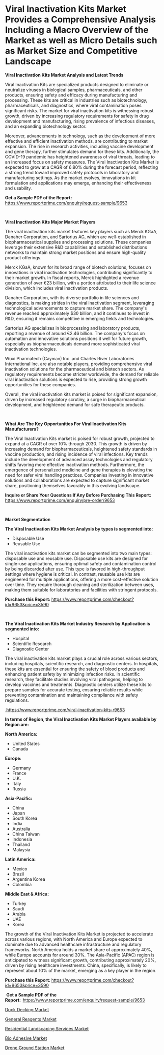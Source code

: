 <p><h1>Viral Inactivation Kits Market Provides a Comprehensive Analysis Including a Macro Overview of the Market as well as Micro Details such as Market Size and Competitive Landscape</h1></p><p><strong>Viral Inactivation Kits Market Analysis and Latest Trends</strong></p>
<p><p>Viral Inactivation Kits are specialized products designed to eliminate or neutralize viruses in biological samples, pharmaceuticals, and other products, ensuring safety and efficacy during manufacturing and processing. These kits are critical in industries such as biotechnology, pharmaceuticals, and diagnostics, where viral contamination poses significant risks. The market for viral inactivation kits is witnessing robust growth, driven by increasing regulatory requirements for safety in drug development and manufacturing, rising prevalence of infectious diseases, and an expanding biotechnology sector. </p><p>Moreover, advancements in technology, such as the development of more effective and efficient inactivation methods, are contributing to market expansion. The rise in research activities, including vaccine development and gene therapy, further stimulates demand for these kits. Additionally, the COVID-19 pandemic has heightened awareness of viral threats, leading to an increased focus on safety measures. The Viral Inactivation Kits Market is expected to grow at a CAGR of 6.80% during the forecast period, reflecting a strong trend toward improved safety protocols in laboratory and manufacturing settings. As the market evolves, innovations in kit formulation and applications may emerge, enhancing their effectiveness and usability.</p></p>
<p><strong>Get a Sample PDF of the Report:&nbsp;</strong> <a href="https://www.reportprime.com/enquiry/request-sample/9653">https://www.reportprime.com/enquiry/request-sample/9653</a></p>
<p>&nbsp;</p>
<p><strong>Viral Inactivation Kits Major Market Players</strong></p>
<p><p>The viral inactivation kits market features key players such as Merck KGaA, Danaher Corporation, and Sartorius AG, which are well-established in biopharmaceutical supplies and processing solutions. These companies leverage their extensive R&D capabilities and established distributions networks to maintain strong market positions and ensure high-quality product offerings. </p><p>Merck KGaA, known for its broad range of biotech solutions, focuses on innovations in viral inactivation technologies, contributing significantly to their market growth. In fiscal reports, Merck highlighted a revenue generation of over €23 billion, with a portion attributed to their life science division, which includes viral inactivation products.</p><p>Danaher Corporation, with its diverse portfolio in life sciences and diagnostics, is making strides in the viral inactivation segment, leveraging technological advancements to capture market share. The company's revenue reached approximately $30 billion, and it continues to invest in R&D, ensuring it remains competitive in emerging fields and technologies.</p><p>Sartorius AG specializes in bioprocessing and laboratory products, reporting a revenue of around €2.46 billion. The company's focus on automation and innovative solutions positions it well for future growth, especially as biopharmaceuticals demand more sophisticated viral inactivation technologies.</p><p>Wuxi Pharmatech (Cayman) Inc. and Charles River Laboratories International Inc. are also notable players, providing comprehensive viral inactivation solutions for the pharmaceutical and biotech sectors. As regulatory requirements become stricter worldwide, the demand for reliable viral inactivation solutions is expected to rise, providing strong growth opportunities for these companies.</p><p>Overall, the viral inactivation kits market is poised for significant expansion, driven by increased regulatory scrutiny, a surge in biopharmaceutical development, and heightened demand for safe therapeutic products.</p></p>
<p>&nbsp;</p>
<p><strong>What Are The Key Opportunities For Viral Inactivation Kits Manufacturers?</strong></p>
<p><p>The Viral Inactivation Kits market is poised for robust growth, projected to expand at a CAGR of over 10% through 2030. This growth is driven by increasing demand for biopharmaceuticals, heightened safety standards in vaccine production, and rising incidence of viral infections. Key trends include the development of advanced assay technologies and regulatory shifts favoring more effective inactivation methods. Furthermore, the emergence of personalized medicine and gene therapies is elevating the need for safer viral handling practices. Companies investing in innovative solutions and collaborations are expected to capture significant market share, positioning themselves favorably in this evolving landscape.</p></p>
<p><strong>Inquire or Share Your Questions If Any Before Purchasing This Report:</strong> <a href="https://www.reportprime.com/enquiry/pre-order/9653">https://www.reportprime.com/enquiry/pre-order/9653</a></p>
<p>&nbsp;</p>
<p><strong>Market Segmentation</strong></p>
<p><strong>The Viral Inactivation Kits Market Analysis by types is segmented into:</strong></p>
<p><ul><li>Disposable Use</li><li>Reusable Use</li></ul></p>
<p><p>The viral inactivation kits market can be segmented into two main types: disposable use and reusable use. Disposable use kits are designed for single-use applications, ensuring optimal safety and contamination control by being discarded after use. This type is favored in high-throughput settings where hygiene is critical. In contrast, reusable use kits are engineered for multiple applications, offering a more cost-effective solution over time. They require thorough cleaning and sterilization between uses, making them suitable for laboratories and facilities with stringent protocols.</p></p>
<p><strong>Purchase this Report:&nbsp;</strong><a href="https://www.reportprime.com/checkout?id=9653&price=3590">https://www.reportprime.com/checkout?id=9653&price=3590</a></p>
<p>&nbsp;</p>
<p><strong>The Viral Inactivation Kits Market Industry Research by Application is segmented into:</strong></p>
<p><ul><li>Hospital</li><li>Scientific Research</li><li>Diagnostic Center</li></ul></p>
<p><p>The viral inactivation kits market plays a crucial role across various sectors, including hospitals, scientific research, and diagnostic centers. In hospitals, these kits are essential for ensuring the safety of blood products and enhancing patient safety by minimizing infection risks. In scientific research, they facilitate studies involving viral pathogens, helping to develop vaccines and treatments. Diagnostic centers utilize these kits to prepare samples for accurate testing, ensuring reliable results while preventing contamination and maintaining compliance with safety regulations.</p></p>
<p><a href="https://www.reportprime.com/viral-inactivation-kits-r9653">&nbsp;https://www.reportprime.com/viral-inactivation-kits-r9653</a></p>
<p><strong>In terms of Region, the Viral Inactivation Kits Market Players available by Region are:</strong></p>
<p>
    <p> <strong> North America: </strong>
        <ul>
            <li>United States</li>
            <li>Canada</li>
        </ul>
        </p> 
    <p> <strong> Europe: </strong>
        <ul>
            <li>Germany</li>
            <li>France</li>
            <li>U.K.</li>
            <li>Italy</li>
            <li>Russia</li>
        </ul>
        </p> 
    <p> <strong> Asia-Pacific: </strong>
        <ul>
            <li>China</li>
            <li>Japan</li>
            <li>South Korea</li>
            <li>India</li>
            <li>Australia</li>
            <li>China Taiwan</li>
            <li>Indonesia</li>
            <li>Thailand</li>
            <li>Malaysia</li>
        </ul>
        </p> 
    <p> <strong> Latin America: </strong>
        <ul>
            <li>Mexico</li>
            <li>Brazil</li>
            <li>Argentina Korea</li>
            <li>Colombia</li>
        </ul>
        </p> 
    <p> <strong> Middle East & Africa: </strong>
        <ul>
            <li>Turkey</li>
            <li>Saudi</li>
            <li>Arabia</li>
            <li>UAE</li>
            <li>Korea</li>
        </ul>
    </p>
    </p>
<p><p>The growth of the Viral Inactivation Kits Market is projected to accelerate across various regions, with North America and Europe expected to dominate due to advanced healthcare infrastructure and regulatory frameworks. North America holds a market share of approximately 40%, while Europe accounts for around 30%. The Asia-Pacific (APAC) region is anticipated to witness significant growth, contributing approximately 20%, driven by rising healthcare investments. China, specifically, is likely to represent about 10% of the market, emerging as a key player in the region.</p></p>
<p><strong>Purchase this Report: </strong><a href="https://www.reportprime.com/checkout?id=9653&price=3590">https://www.reportprime.com/checkout?id=9653&price=3590</a></p>
<p>&nbsp;<strong>Get a Sample PDF of the Report:&nbsp;&nbsp;</strong><a href="https://www.reportprime.com/enquiry/request-sample/9653">https://www.reportprime.com/enquiry/request-sample/9653</a></p>
<p><strong></strong></p>
<p><p><a href="https://issuu.com/reportprime-2/docs/dock-decking-market-size-2030.pptx_f8d5c10add1883">Dock Decking Market</a></p><p><a href="https://issuu.com/reportprime-2/docs/general-reagents-market-size-2030.p_8ae74400333a1a">General Reagents Market</a></p><p><a href="https://www.linkedin.com/pulse/global-residential-landscaping-services-industry-analysis-gwoof?trackingId=b6f2pMHwSEqB0DB1Kmn8Tg%3D%3D">Residential Landscaping Services Market</a></p><p><a href="https://medium.com/@christopher.walker6564/the-bio-adhesive-market-has-grown-significantly-as-a-result-of-several-important-causes-fc194ff4fff7">Bio Adhesive Market</a></p><p><a href="https://medium.com/@amandawbrown02/the-market-study-covers-the-drone-ground-station-market-across-various-segments-8326072179b9">Drone Ground Station Market</a></p></p>